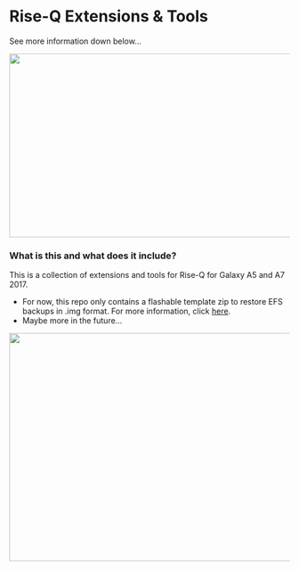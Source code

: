 # Rise-Q Extensions & Tools
See more information down below...

<p align="center">
  <img width="506" height="330" src="https://forum.xda-developers.com/proxy.php?image=https%3A%2F%2Fi.ibb.co%2FwsqPkyw%2Frise-Q.png&hash=7f5f1020afda12cbfed68669643c3f43">
</p>

### What is this and what does it include?
This is a collection of extensions and tools for Rise-Q for Galaxy A5 and A7 2017.
- For now, this repo only contains a flashable template zip to restore EFS backups in .img format. For more information, click [here](https://github.com/Simon1511/Rise-Q_stuff/tree/master/EFS-RestoreTool).
- Maybe more in the future...

<p align="center">
  <img width="520" height="410" src="https://www.androidcentral.com/sites/androidcentral.com/files/styles/large/public/article_images/2017/01/samsung-galaxy-a-series.jpg">
</p>
